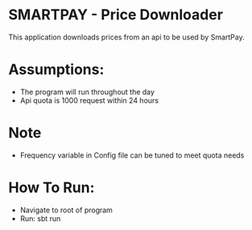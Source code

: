 # SMARTPAY - Price Downloader

This application downloads prices from an api to be used by SmartPay.

# Assumptions:
- The program will run throughout the day
- Api quota is 1000 request within 24 hours
  
# Note
- Frequency variable in Config file can be tuned to meet quota needs

# How To Run:
- Navigate to root of program
- Run: sbt run
